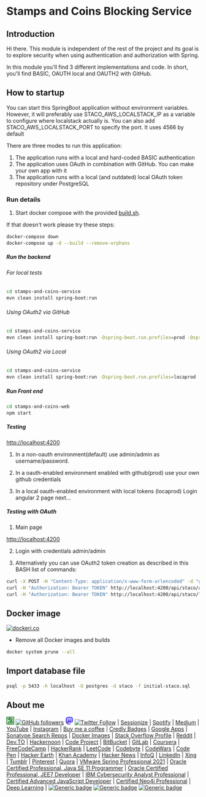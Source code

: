 # Stamps and Coins Blocking Service

## Introduction

Hi there. This module is independent of the rest of the project and its goal is to explore security when using
authentication and authorization with Spring.

In this module you'll find 3 different implementations and code. In short, you'll find BASIC, OAUTH local and OAUTH2
with GitHub.

## How to startup

You can start this SpringBoot application without environment variables.
However, it will preferably use STACO_AWS_LOCALSTACK_IP as a variable to configure where localstack actually is.
You can also add STACO_AWS_LOCALSTACK_PORT to specify the port. It uses 4566 by default

There are three modes to run this application:

1.  The application runs with a local and hard-coded BASIC authentication
2.  The application uses OAuth in combination with GitHub. You can make your own app with it
3.  The application runs with a local (and outdated) local OAuth token repository under PostgreSQL

### Run details

1.  Start docker compose with the provided [build.sh](./build.sh).

If that doesn't work please try these steps:

```bash
docker-compose down
docker-compose up -d --build --remove-orphans
```

##### Run the backend

###### For local tests

```bash
cd stamps-and-coins-service
mvn clean install spring-boot:run
```

###### Using OAuth2 via GitHub

```bash
cd stamps-and-coins-service
mvn clean install spring-boot:run -Dspring-boot.run.profiles=prod -Dspring-boot.run.arguments="--staco.search.api.key=AAAAAAAAAAAAAAAAAAAAAAAAAAAAAAAAAAAAAAAA --staco.search.api.client.id=AAAAAAAAAAAAAAAAAAAA"
```

###### Using OAuth2 via Local

```bash
cd stamps-and-coins-service
mvn clean install spring-boot:run -Dspring-boot.run.profiles=locaprod
```

##### Run Front end

```bash
cd stamps-and-coins-web
npm start
```

##### Testing

[http://localhost:4200](http://localhost:4200/)

1.  In a non-oauth environment(default) use admin/admin as username/password.

2.  In a oauth-enabled environment enabled with github(prod) use your own github credentials

3.  In a local oauth-enabled environment with local tokens (locaprod) Login angular 2 page next...

##### Testing with OAuth

1.  Main page

[http://localhost:4200](http://localhost:4200/)

2.  Login with credentials admin/admin

3.  Alternatively you can use OAuth2 token creation as described in this BASH list of commands:

```bash
curl -X POST -H "Content-Type: application/x-www-form-urlencoded" -d "grant_type=password&username=admin&password=admin&client_id=stamps-and-coins-client&client_secret=stamps-and-coins&scope=read&redirect_uri=http://localhost:8081/oauth" http://localhost:8081/oauth/token
curl -H "Authorization: Bearer TOKEN" http://localhost:4200/api/staco/all/
curl -H "Authorization: Bearer TOKEN" http://localhost:4200/api/staco/logout
```

## Docker image

[![dockeri.co](https://dockeri.co/image/library/postgres)](https://hub.docker.com/r/library/postgres)

-   Remove all Docker images and builds

```bash
docker system prune --all
```

## Import database file

```bash
psql -p 5433 -h localhost -U postgres -d staco -f initial-staco.sql 
```

## About me

[![alt text](https://raw.githubusercontent.com/jesperancinha/project-signer/master/project-signer-templates/icons-20/JEOrgLogo-20.png "João Esperancinha Homepage")](http://joaofilipesabinoesperancinha.nl)
[![GitHub followers](https://img.shields.io/github/followers/jesperancinha.svg?label=Jesperancinha&style=social "GitHub")](https://github.com/jesperancinha)
[![alt text](https://raw.githubusercontent.com/jesperancinha/project-signer/master/project-signer-templates/icons-20/mastodon-20.png "Mastodon")](https://masto.ai/@jesperancinha)
[![Twitter Follow](https://img.shields.io/twitter/follow/joaofse?label=João%20Esperancinha&style=social "Twitter")](https://twitter.com/joaofse)
| [Sessionize](https://sessionize.com/joao-esperancinha/)
| [Spotify](https://open.spotify.com/user/jlnozkcomrxgsaip7yvffpqqm?si=b54b89eae8894960)
| [Medium](https://medium.com/@jofisaes)
| [YouTube](https://www.youtube.com/@joaoesperancinha/featured)
| [Instagram](https://www.instagram.com/joaofisaes/)
| [Buy me a coffee](https://www.buymeacoffee.com/jesperancinha)
| [Credly Badges](https://www.credly.com/users/joao-esperancinha)
| [Google Apps](https://play.google.com/store/apps/developer?id=Joao+Filipe+Sabino+Esperancinha)
| [Sonatype Search Repos](https://search.maven.org/search?q=org.jesperancinha)
| [Docker Images](https://hub.docker.com/u/jesperancinha)
| [Stack Overflow Profile](https://stackoverflow.com/users/3702839/joao-esperancinha)
| [Reddit](https://www.reddit.com/user/jesperancinha/)
| [Dev.TO](https://dev.to/jofisaes)
| [Hackernoon](https://hackernoon.com/@jesperancinha)
| [Code Project](https://www.codeproject.com/Members/jesperancinha)
| [BitBucket](https://bitbucket.org/jesperancinha)
| [GitLab](https://gitlab.com/jesperancinha)
| [Coursera](https://www.coursera.org/user/da3ff90299fa9297e283ee8e65364ffb)
| [FreeCodeCamp](https://www.freecodecamp.org/jofisaes)
| [HackerRank](https://www.hackerrank.com/jofisaes)
| [LeetCode](https://leetcode.com/jofisaes)
| [Codebyte](https://coderbyte.com/profile/jesperancinha)
| [CodeWars](https://www.codewars.com/users/jesperancinha)
| [Code Pen](https://codepen.io/jesperancinha)
| [Hacker Earth](https://www.hackerearth.com/@jofisaes)
| [Khan Academy](https://www.khanacademy.org/profile/jofisaes)
| [Hacker News](https://news.ycombinator.com/user?id=jesperancinha)
| [InfoQ](https://www.infoq.com/profile/Joao-Esperancinha.2/)
| [LinkedIn](https://www.linkedin.com/in/joaoesperancinha/)
| [Xing](https://www.xing.com/profile/Joao_Esperancinha/cv)
| [Tumblr](https://jofisaes.tumblr.com/)
| [Pinterest](https://nl.pinterest.com/jesperancinha/)
| [Quora](https://nl.quora.com/profile/Jo%C3%A3o-Esperancinha)
| [VMware Spring Professional 2021](https://www.credly.com/badges/762fa7a4-9cf4-417d-bd29-7e072d74cdb7)
| [Oracle Certified Professional, Java SE 11 Programmer](https://www.credly.com/badges/87609d8e-27c5-45c9-9e42-60a5e9283280)
| [Oracle Certified Professional, JEE7 Developer](https://www.credly.com/badges/27a14e06-f591-4105-91ca-8c3215ef39a2)
| [IBM Cybersecurity Analyst Professional](https://www.credly.com/badges/ad1f4abe-3dfa-4a8c-b3c7-bae4669ad8ce)
| [Certified Advanced JavaScript Developer](https://cancanit.com/certified/1462/)
| [Certified Neo4j Professional](https://graphacademy.neo4j.com/certificates/c279afd7c3988bd727f8b3acb44b87f7504f940aac952495ff827dbfcac024fb.pdf)
| [Deep Learning](https://www.credly.com/badges/8d27e38c-869d-4815-8df3-13762c642d64)
| [![Generic badge](https://img.shields.io/static/v1.svg?label=GitHub&message=JEsperancinhaOrg&color=yellow "jesperancinha.org dependencies")](https://github.com/JEsperancinhaOrg)
[![Generic badge](https://img.shields.io/static/v1.svg?label=All%20Badges&message=Badges&color=red "All badges")](https://joaofilipesabinoesperancinha.nl/badges)
[![Generic badge](https://img.shields.io/static/v1.svg?label=Status&message=Project%20Status&color=red "Project statuses")](https://github.com/jesperancinha/project-signer/blob/master/project-signer-quality/Build.md)
